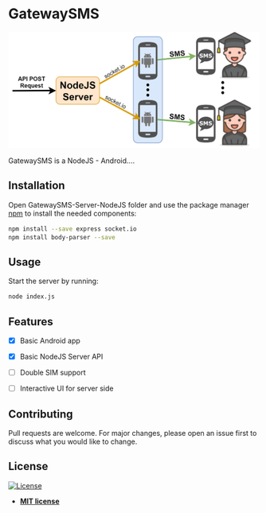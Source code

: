 # GatewaySMS

![structure](https://github.com/ivaste/GatewaySMS/blob/master/Documentation/GatewaySMS_Scheme.png)

GatewaySMS is a NodeJS - Android....

## Installation

Open GatewaySMS-Server-NodeJS folder and use the package manager [npm](https://www.npmjs.com/get-npm) to install the needed components:

```bash
npm install --save express socket.io
npm install body-parser --save
```

## Usage

Start the server by running:

```bash
node index.js
```

## Features

- [x] Basic Android app
- [x] Basic NodeJS Server API
- [ ] Double SIM support
- [ ] Interactive UI for server side


## Contributing
Pull requests are welcome. For major changes, please open an issue first to discuss what you would like to change.

## License
[![License](http://img.shields.io/:license-mit-blue.svg?style=flat-square)](http://badges.mit-license.org)
- **[MIT license](http://opensource.org/licenses/mit-license.php)**